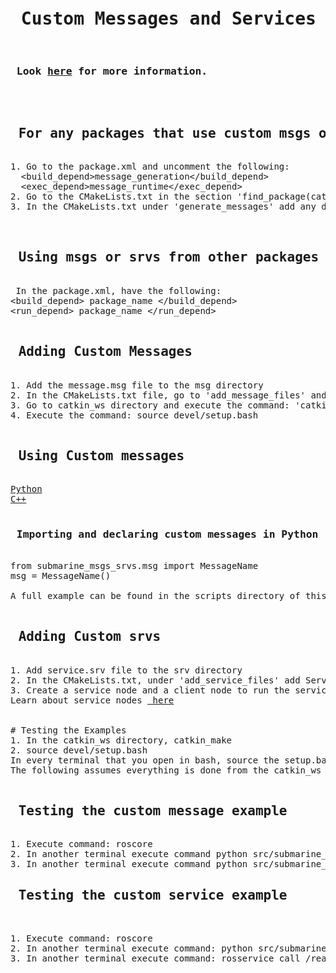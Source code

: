 
<pre>
<h1> Custom Messages and Services</h1> 
<h3> Look <a href="http://wiki.ros.org/ROS/Tutorials/CreatingMsgAndSrv">here</a> for more information.</h3>

<h2> For any packages that use custom msgs or srvs:</h2>
1. Go to the package.xml and uncomment the following:
  &lt;build_depend&gt;message_generation&lt;/build_depend&gt;
  &lt;exec_depend&gt;message_runtime&lt;/exec_depend&gt;
2. Go to the CMakeLists.txt in the section 'find_package(catkin REQUIRED COMPONENTS)', add 'message_generation'
3. In the CMakeLists.txt under 'generate_messages' add any dependencies under DEPENDENCIES


<h2> Using msgs or srvs from other packages</h2>
 In the package.xml, have the following:
&lt;build_depend&gt; package_name &lt;/build_depend&gt;
&lt;run_depend&gt; package_name &lt;/run_depend&gt;

<h2> Adding Custom Messages</h2>
1. Add the message.msg file to the msg directory
2. In the CMakeLists.txt file, go to 'add_message_files' and add MessageFileName.msg under FILES
3. Go to catkin_ws directory and execute the command: 'catkin_make'
4. Execute the command: source devel/setup.bash

<h2> Using Custom messages</h2>
<a href="http://wiki.ros.org/ROS/Tutorials/CustomMessagePublisherSubscriber%28python%29">Python</a>
<a href="http://wiki.ros.org/th/ROS/Tutorials/DefiningCustomMessages">C++</a>

<h3> Importing and declaring custom messages in Python</h2> 
from submarine_msgs_srvs.msg import MessageName
msg = MessageName()

A full example can be found in the scripts directory of this package

<h2> Adding Custom srvs </h2>
1. Add service.srv file to the srv directory
2. In the CMakeLists.txt, under 'add_service_files' add ServiceFileName.srv under FILES
3. Create a service node and a client node to run the service.
Learn about service nodes <a href="http://wiki.ros.org/ROS/Tutorials/WritingServiceClient%28python%29"> here</a>


# Testing the Examples
1. In the catkin_ws directory, catkin_make
2. source devel/setup.bash
In every terminal that you open in bash, source the setup.bash file.
The following assumes everything is done from the catkin_ws directory.

<h2> Testing the custom message example </h2>
1. Execute command: roscore
2. In another terminal execute command python src/submarine_msgs_srvs/scripts/testPublisher.py
3. In another terminal execute command python src/submarine_msgs_srvs/scripts/testSubscriber.py
<h2> Testing the custom service example </h2>

1. Execute command: roscore
2. In another terminal execute command: python src/submarine_msgs_srvs/scripts/ReadBoxServer.py
3. In another terminal execute command: rosservice call /readBox [0,1,2,3,4,5,6] "class_id"

</pre>